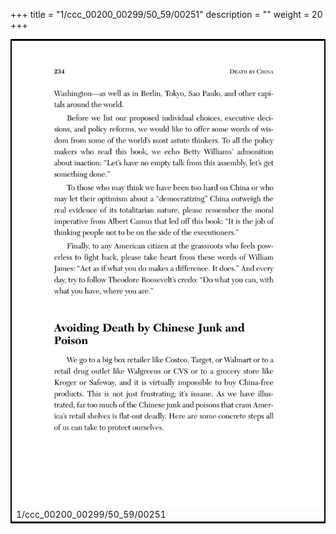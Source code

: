 +++
title = "1/ccc_00200_00299/50_59/00251"
description = ""
weight = 20
+++

<table style="border:2px solid black;max-width:800px;max-height:800px;" 
><tr><td>
<img class="center-fit-jpg"
src="/jpg_/out_jpg_dbc_251.jpg">
1/ccc_00200_00299/50_59/00251
</img></td></tr></table>
